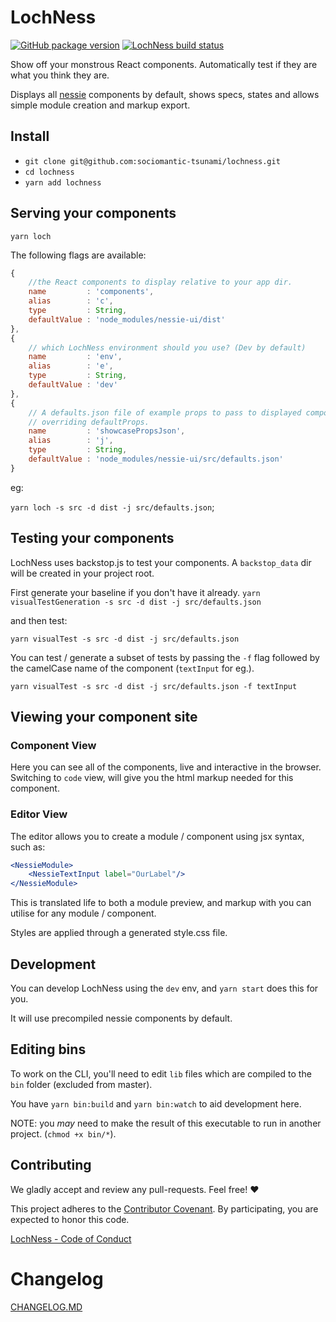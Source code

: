 # LochNess
[![GitHub package version](https://img.shields.io/github/package-json/v/sociomantic-tsunami/lochness.svg?style=plastic)]()
[![LochNess build status](https://travis-ci.org/sociomantic-tsunami/lochness.svg)](https://travis-ci.org)

Show off your monstrous React components. Automatically test if they are what you think they are.

Displays all [nessie](https://github.com/sociomantic-tsunami/nessie/) components by default, shows specs, states and allows simple module creation and markup export.

## Install

* `git clone git@github.com:sociomantic-tsunami/lochness.git`
* `cd lochness`
* `yarn add lochness`


## Serving your components

`yarn loch`

The following flags are available:

```js
{
	//the React components to display relative to your app dir.
	name         : 'components',
	alias        : 'c',
	type         : String,
	defaultValue : 'node_modules/nessie-ui/dist'
},
{
	// which LochNess environment should you use? (Dev by default)
	name         : 'env',
	alias        : 'e',
	type         : String,
	defaultValue : 'dev'
},
{
	// A defaults.json file of example props to pass to displayed components
	// overriding defaultProps.
	name         : 'showcasePropsJson',
	alias        : 'j',
	type         : String,
	defaultValue : 'node_modules/nessie-ui/src/defaults.json'
}
```

eg:

`yarn loch -s src -d dist -j src/defaults.json`;


## Testing your components

LochNess uses backstop.js to test your components. A `backstop_data` dir will
be created in your project root.

First generate your baseline if you don't have it already.
`yarn visualTestGeneration -s src -d dist -j src/defaults.json`

and then test:

`yarn visualTest -s src -d dist -j src/defaults.json`

You can test / generate a subset of tests by passing the `-f` flag followed by the camelCase name of the component (`textInput` for eg.).

`yarn visualTest -s src -d dist -j src/defaults.json -f textInput`


## Viewing your component site

### Component View

Here you can see all of the components, live and interactive in the browser.
Switching to `code` view, will give you the html markup needed for this component.

### Editor View

The editor allows you to create a module / component using jsx syntax, such as:
```jsx
<NessieModule>
    <NessieTextInput label="OurLabel"/>
</NessieModule>
```
This is translated life to both a module preview, and markup with you can utilise for any module / component.

Styles are applied through a generated style.css file.


## Development

You can develop LochNess using the `dev` env, and `yarn start` does this for you.

It will use precompiled nessie components by default.


## Editing bins

To work on the CLI, you'll need to edit `lib` files which are compiled to the
`bin` folder (excluded from master).

You have `yarn bin:build` and `yarn bin:watch` to aid development here.

NOTE: you _may_ need to make the result of this executable to run in another
project. (`chmod +x bin/*`).


## Contributing

We gladly accept and review any pull-requests. Feel free! :heart:

This project adheres to the [Contributor Covenant](http://contributor-covenant.org/). By participating, you are expected to honor this code.

[LochNess - Code of Conduct](https://github.com/sociomantic-tsunami/lochness/blob/master/CODE_OF_CONDUCT.md)




# Changelog

[CHANGELOG.MD](https://github.com/sociomantic-tsunami/lochness/blob/master/CHANGELOG.md)
